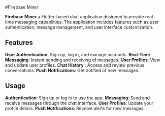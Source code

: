 #Firebase Miner


**Firebase Miner** a Flutter-based chat application designed to provide real-time messaging capabilities. The application includes features such as user authentication, message management, and user interface customization.

## Features
**User Authentication**: Sign up, log in, and manage accounts.
**Real-Time Messaging**: Instant sending and receiving of messages.
**User Profiles**: View and update user profiles.
**Chat History** : Access and review previous conversations.
**Push Notifications**: Get notified of new messages.


## Usage
**Authentication**: Sign up or log in to use the app.
**Messaging**: Send and receive messages through the chat interface.
**User Profiles**: Update your profile details.
**Push Notifications**: Receive alerts for new messages.


